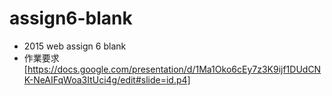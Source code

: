 # assign6-blank
- 2015 web assign 6 blank
- 作業要求 [https://docs.google.com/presentation/d/1Ma1Oko6cEy7z3K9ijf1DUdCNK-NeAIFqWoa3ItUci4g/edit#slide=id.p4]
